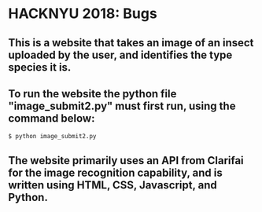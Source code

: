 # HACKNYU 2018: Bugs

## This is a website that takes an image of an insect uploaded by the user, and identifies the type species it is.

## To run the website the python file "image_submit2.py" must first run, using the command below:

```$ python image_submit2.py```

## The website primarily uses an API from Clarifai for the image recognition capability, and is written using HTML, CSS, Javascript, and Python.
